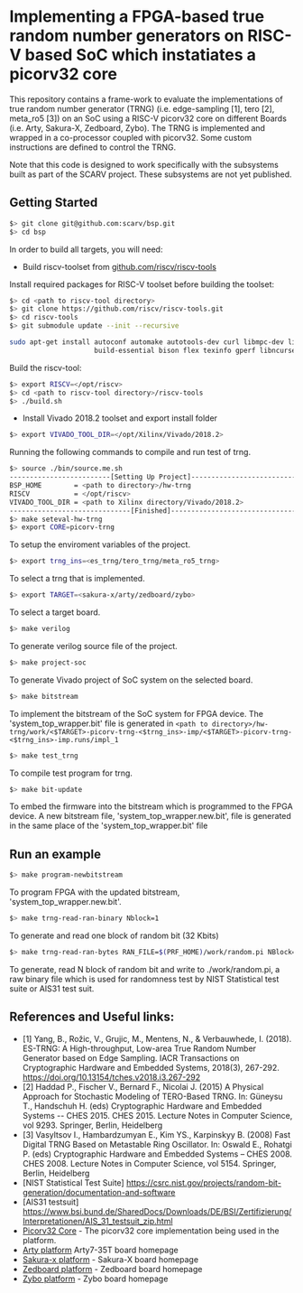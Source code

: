 
# Implementing a FPGA-based true random number generators on RISC-V based SoC which instatiates a picorv32 core 

This repository contains a frame-work to evaluate the implementations of true random number generator (TRNG) (i.e. edge-sampling [1], tero [2], meta_ro5 [3]) on an SoC using a RISC-V picorv32 core on different Boards (i.e. Arty, Sakura-X, Zedboard, Zybo).
The TRNG is implemented and wrapped in a co-processor coupled with picorv32. Some custom instructions are defined to control the TRNG.

Note that this code is designed to work specifically with the subsystems built as part of the SCARV project. These subsystems are not yet published.


## Getting Started

```sh
$> git clone git@github.com:scarv/bsp.git 
$> cd bsp
```
In order to build all targets, you will need:

- Build riscv-toolset from [github.com/riscv/riscv-tools](https://github.com/riscv/riscv-tools)

Install required packages for RISC-V toolset before building the toolset:

```sh
$> cd <path to riscv-tool directory>
$> git clone https://github.com/riscv/riscv-tools.git 
$> cd riscv-tools 
$> git submodule update --init --recursive
```

```sh
sudo apt-get install autoconf automake autotools-dev curl libmpc-dev libmpfr-dev libgmp-dev gawk \
                     build-essential bison flex texinfo gperf libncurses5-dev libusb-1.0-0 libboost-dev 
```
	
Build the riscv-tool:

```sh
$> export RISCV=</opt/riscv>
$> cd <path to riscv-tool directory>/riscv-tools
$> ./build.sh
```

- Install Vivado 2018.2 toolset and export install folder

```sh
$> export VIVADO_TOOL_DIR=</opt/Xilinx/Vivado/2018.2>
```

Running the following commands to compile and run test of trng.

```sh
$> source ./bin/source.me.sh
-------------------------[Setting Up Project]--------------------------
BSP_HOME        = <path to directory>/hw-trng
RISCV	        = </opt/riscv>
VIVADO_TOOL_DIR	= <path to Xilinx directory/Vivado/2018.2>
------------------------------[Finished]-------------------------------
$> make seteval-hw-trng
$> export CORE=picorv-trng
```
To setup the enviroment variables of the project.

```sh
$> export trng_ins=<es_trng/tero_trng/meta_ro5_trng>
```
To select a trng that is implemented.

```sh
$> export TARGET=<sakura-x/arty/zedboard/zybo>
```
To select a target board.

```sh
$> make verilog 
```
To generate verilog source file of the project.

```sh
$> make project-soc 
```
To generate Vivado project of SoC system on the selected board.


```sh
$> make bitstream 
```
To implement the bitstream of the SoC system for FPGA device. The 'system_top_wrapper.bit' file is generated in ```<path to directory>/hw-trng/work/<$TARGET>-picorv-trng-<$trng_ins>-imp/<$TARGET>-picorv-trng-<$trng_ins>-imp.runs/impl_1```

```sh
$> make test_trng 
```
To compile test program for trng.


```sh
$> make bit-update 
```
To embed the firmware into the bitstream which is programmed to the FPGA device. A new bitstream file, 'system_top_wrapper.new.bit', file is generated in the same place of the 'system_top_wrapper.bit' file


## Run an example
```sh
$> make program-newbitstream 
``` 
To program FPGA with the updated bitstream, 'system_top_wrapper.new.bit'.

```sh
$> make trng-read-ran-binary Nblock=1
```
To generate and read one block of random bit (32 Kbits)  
 
```sh
$> make trng-read-ran-bytes RAN_FILE=$(PRF_HOME)/work/random.pi NBlock=N
```

To generate, read N block of random bit and write to ./work/random.pi, a raw binary file which is used for randomness test by NIST Statistical test suite or AIS31 test suit.

## References and Useful links:
- [1] Yang, B., Rožic, V., Grujic, M., Mentens, N., & Verbauwhede, I. (2018). ES-TRNG: A High-throughput, Low-area True Random Number Generator based on Edge Sampling. IACR Transactions on Cryptographic Hardware and Embedded Systems, 2018(3), 267-292. https://doi.org/10.13154/tches.v2018.i3.267-292
- [2] Haddad P., Fischer V., Bernard F., Nicolai J. (2015) A Physical Approach for Stochastic Modeling of TERO-Based TRNG. In: Güneysu T., Handschuh H. (eds) Cryptographic Hardware and Embedded Systems -- CHES 2015. CHES 2015. Lecture Notes in Computer Science, vol 9293. Springer, Berlin, Heidelberg
- [3] Vasyltsov I., Hambardzumyan E., Kim YS., Karpinskyy B. (2008) Fast Digital TRNG Based on Metastable Ring Oscillator. In: Oswald E., Rohatgi P. (eds) Cryptographic Hardware and Embedded Systems – CHES 2008. CHES 2008. Lecture Notes in Computer Science, vol 5154. Springer, Berlin, Heidelberg
- [NIST Statistical Test Suite] https://csrc.nist.gov/projects/random-bit-generation/documentation-and-software
- [AIS31 testsuit] https://www.bsi.bund.de/SharedDocs/Downloads/DE/BSI/Zertifizierung/Interpretationen/AIS_31_testsuit_zip.html
- [Picorv32 Core](https://github.com/cliffordwolf/picorv32) - The picorv32 core implementation being used in the platform.
- [Arty platform](https://www.xilinx.com/products/boards-and-kits/arty.html) Arty7-35T board homepage
- [Sakura-x platform](http://satoh.cs.uec.ac.jp/SAKURA/hardware/SAKURA-X.html) - Sakura-X board homepage
- [Zedboard platform](http://zedboard.org/product/zedboard) - Zedboard board homepage
- [Zybo platform](https://store.digilentinc.com/zybo-zynq-7000-arm-fpga-soc-trainer-board/) - Zybo board homepage
